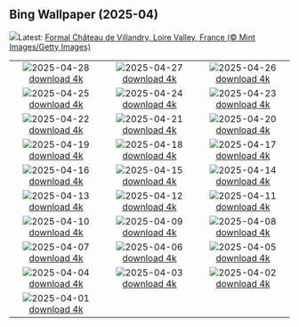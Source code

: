 ## Bing Wallpaper (2025-04)
![](https://www.bing.com/th?id=OHR.GardensVillandry_EN-GB9000201088_UHD.jpg&w=1000)Latest: [Formal Château de Villandry, Loire Valley, France (© Mint Images/Getty Images)](https://www.bing.com/th?id=OHR.GardensVillandry_EN-GB9000201088_UHD.jpg)

|      |      |      |
| :----: | :----: | :----: |
|![](https://www.bing.com/th?id=OHR.OrangeImpala_EN-GB8814408257_UHD.jpg&pid=hp&w=384&h=216&rs=1&c=4)2025-04-28 [download 4k](https://www.bing.com/th?id=OHR.OrangeImpala_EN-GB8814408257_UHD.jpg)|![](https://www.bing.com/th?id=OHR.LondonMarathon2025_EN-GB0402575812_UHD.jpg&pid=hp&w=384&h=216&rs=1&c=4)2025-04-27 [download 4k](https://www.bing.com/th?id=OHR.LondonMarathon2025_EN-GB0402575812_UHD.jpg)|![](https://www.bing.com/th?id=OHR.BrucePeninsula_EN-GB8078364985_UHD.jpg&pid=hp&w=384&h=216&rs=1&c=4)2025-04-26 [download 4k](https://www.bing.com/th?id=OHR.BrucePeninsula_EN-GB8078364985_UHD.jpg)|
|![](https://www.bing.com/th?id=OHR.MagellanicPenguin_EN-GB7845842741_UHD.jpg&pid=hp&w=384&h=216&rs=1&c=4)2025-04-25 [download 4k](https://www.bing.com/th?id=OHR.MagellanicPenguin_EN-GB7845842741_UHD.jpg)|![](https://www.bing.com/th?id=OHR.KenaiSpires_EN-GB7450613757_UHD.jpg&pid=hp&w=384&h=216&rs=1&c=4)2025-04-24 [download 4k](https://www.bing.com/th?id=OHR.KenaiSpires_EN-GB7450613757_UHD.jpg)|![](https://www.bing.com/th?id=OHR.StGeorgeDay2025_EN-GB0136708024_UHD.jpg&pid=hp&w=384&h=216&rs=1&c=4)2025-04-23 [download 4k](https://www.bing.com/th?id=OHR.StGeorgeDay2025_EN-GB0136708024_UHD.jpg)|
|![](https://www.bing.com/th?id=OHR.YellowstoneSpring_EN-GB6278717583_UHD.jpg&pid=hp&w=384&h=216&rs=1&c=4)2025-04-22 [download 4k](https://www.bing.com/th?id=OHR.YellowstoneSpring_EN-GB6278717583_UHD.jpg)|![](https://www.bing.com/th?id=OHR.JoshuaStars_EN-GB6081437558_UHD.jpg&pid=hp&w=384&h=216&rs=1&c=4)2025-04-21 [download 4k](https://www.bing.com/th?id=OHR.JoshuaStars_EN-GB6081437558_UHD.jpg)|![](https://www.bing.com/th?id=OHR.BunnyLove_EN-GB7199953818_UHD.jpg&pid=hp&w=384&h=216&rs=1&c=4)2025-04-20 [download 4k](https://www.bing.com/th?id=OHR.BunnyLove_EN-GB7199953818_UHD.jpg)|
|![](https://www.bing.com/th?id=OHR.ZionValley_EN-GB5278363127_UHD.jpg&pid=hp&w=384&h=216&rs=1&c=4)2025-04-19 [download 4k](https://www.bing.com/th?id=OHR.ZionValley_EN-GB5278363127_UHD.jpg)|![](https://www.bing.com/th?id=OHR.GoremeTurkey_EN-GB5053201310_UHD.jpg&pid=hp&w=384&h=216&rs=1&c=4)2025-04-18 [download 4k](https://www.bing.com/th?id=OHR.GoremeTurkey_EN-GB5053201310_UHD.jpg)|![](https://www.bing.com/th?id=OHR.EcuadorBird_EN-GB6287056261_UHD.jpg&pid=hp&w=384&h=216&rs=1&c=4)2025-04-17 [download 4k](https://www.bing.com/th?id=OHR.EcuadorBird_EN-GB6287056261_UHD.jpg)|
|![](https://www.bing.com/th?id=OHR.KachinaBridge_EN-GB6179737252_UHD.jpg&pid=hp&w=384&h=216&rs=1&c=4)2025-04-16 [download 4k](https://www.bing.com/th?id=OHR.KachinaBridge_EN-GB6179737252_UHD.jpg)|![](https://www.bing.com/th?id=OHR.BeachArt_EN-GB6018920186_UHD.jpg&pid=hp&w=384&h=216&rs=1&c=4)2025-04-15 [download 4k](https://www.bing.com/th?id=OHR.BeachArt_EN-GB6018920186_UHD.jpg)|![](https://www.bing.com/th?id=OHR.SpottedDolphins_EN-GB5559649631_UHD.jpg&pid=hp&w=384&h=216&rs=1&c=4)2025-04-14 [download 4k](https://www.bing.com/th?id=OHR.SpottedDolphins_EN-GB5559649631_UHD.jpg)|
|![](https://www.bing.com/th?id=OHR.ThailandPagodas_EN-GB5439908632_UHD.jpg&pid=hp&w=384&h=216&rs=1&c=4)2025-04-13 [download 4k](https://www.bing.com/th?id=OHR.ThailandPagodas_EN-GB5439908632_UHD.jpg)|![](https://www.bing.com/th?id=OHR.SpaceFlight_EN-GB5240728693_UHD.jpg&pid=hp&w=384&h=216&rs=1&c=4)2025-04-12 [download 4k](https://www.bing.com/th?id=OHR.SpaceFlight_EN-GB5240728693_UHD.jpg)|![](https://www.bing.com/th?id=OHR.TulipsWindmill_EN-GB4977266654_UHD.jpg&pid=hp&w=384&h=216&rs=1&c=4)2025-04-11 [download 4k](https://www.bing.com/th?id=OHR.TulipsWindmill_EN-GB4977266654_UHD.jpg)|
|![](https://www.bing.com/th?id=OHR.MillenniumCentre2025_EN-GB4834695501_UHD.jpg&pid=hp&w=384&h=216&rs=1&c=4)2025-04-10 [download 4k](https://www.bing.com/th?id=OHR.MillenniumCentre2025_EN-GB4834695501_UHD.jpg)|![](https://www.bing.com/th?id=OHR.BlueNaxos_EN-GB4555979110_UHD.jpg&pid=hp&w=384&h=216&rs=1&c=4)2025-04-09 [download 4k](https://www.bing.com/th?id=OHR.BlueNaxos_EN-GB4555979110_UHD.jpg)|![](https://www.bing.com/th?id=OHR.ParoTsechu_EN-GB4364292065_UHD.jpg&pid=hp&w=384&h=216&rs=1&c=4)2025-04-08 [download 4k](https://www.bing.com/th?id=OHR.ParoTsechu_EN-GB4364292065_UHD.jpg)|
|![](https://www.bing.com/th?id=OHR.BeaverDay_EN-GB4231980844_UHD.jpg&pid=hp&w=384&h=216&rs=1&c=4)2025-04-07 [download 4k](https://www.bing.com/th?id=OHR.BeaverDay_EN-GB4231980844_UHD.jpg)|![](https://www.bing.com/th?id=OHR.GaztelugatxeSunset_EN-GB4088567205_UHD.jpg&pid=hp&w=384&h=216&rs=1&c=4)2025-04-06 [download 4k](https://www.bing.com/th?id=OHR.GaztelugatxeSunset_EN-GB4088567205_UHD.jpg)|![](https://www.bing.com/th?id=OHR.GrandNational2025_EN-GB3927450244_UHD.jpg&pid=hp&w=384&h=216&rs=1&c=4)2025-04-05 [download 4k](https://www.bing.com/th?id=OHR.GrandNational2025_EN-GB3927450244_UHD.jpg)|
|![](https://www.bing.com/th?id=OHR.CherryBlossomDC_EN-GB3780298287_UHD.jpg&pid=hp&w=384&h=216&rs=1&c=4)2025-04-04 [download 4k](https://www.bing.com/th?id=OHR.CherryBlossomDC_EN-GB3780298287_UHD.jpg)|![](https://www.bing.com/th?id=OHR.SaguaroRainbow_EN-GB1954302225_UHD.jpg&pid=hp&w=384&h=216&rs=1&c=4)2025-04-03 [download 4k](https://www.bing.com/th?id=OHR.SaguaroRainbow_EN-GB1954302225_UHD.jpg)|![](https://www.bing.com/th?id=OHR.UtahBadlands_EN-GB1912634254_UHD.jpg&pid=hp&w=384&h=216&rs=1&c=4)2025-04-02 [download 4k](https://www.bing.com/th?id=OHR.UtahBadlands_EN-GB1912634254_UHD.jpg)|
|![](https://www.bing.com/th?id=OHR.TicanFrog_EN-GB2046965668_UHD.jpg&pid=hp&w=384&h=216&rs=1&c=4)2025-04-01 [download 4k](https://www.bing.com/th?id=OHR.TicanFrog_EN-GB2046965668_UHD.jpg)|